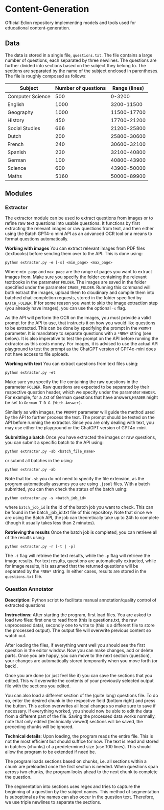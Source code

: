 # Content-Generation
Official Edion repository implementing models and tools used for educational content-generation.

## Data
The data is stored in a single file, `questions.txt`. The file contains a large number of questions, each separated by
three newlines. The questions are further divided into sections based on the subject they belong to. The sections are
separated by the name of the subject enclosed in parentheses. The file is roughly composed as follows:


| Subject          | Number of questions | Range (lines) |
|------------------|---------------------|---------------|
| Computer Science | 500                 | 0-3200        |
| English          | 1000                | 3200-11500    |
| Geography        | 1000                | 11500-17700   |
| History          | 450                 | 17700-21200   |
| Social Studies   | 666                 | 21200-25800   |
| Dutch            | 200                 | 25800-30600   |
| French           | 240                 | 30600-32100   |
| Spanish          | 230                 | 32100-40800   |
| German           | 100                 | 40800-43900   |
| Science          | 600                 | 43900-50000   |
| Maths            | 5160                | 50000-89900   |



## Modules

### Extractor
The extractor module can be used to extract questions from images or to refine raw text questions into usable questions. It functions by first extracting the relevant images or raw questions from text, and then either using the Batch GPT4-o mini API as an advanced OCR tool or a means to format questions automatically. 

**Working with images**
You can extract relevant images from PDF files (textbooks) before sending them over to the API. This is done using:
```
python extractor.py -e [-s] <min_page> <max_page>
```
Where `min_page` and `max_page` are the range of pages you want to extract images from. Make sure you specify the folder containing the relevant textbooks in the parameter `FOLDER`. The images are saved in the folder specified under the parameter `IMAGE_FOLDER`. Running this command will both extract the images, upload them to cloudinary and compile them into batched chat-completion requests, stored in the folder specified by `BATCH_FOLDER`. If for some reason you want to skip the image extraction step (you already have images), you can use the optional `-s` flag.

As the API will perform the OCR on the images, you must provide a valid prompt for the API to use, that instructs it on how you would like questions to be extracted. This can be done by specifying the prompt in the `PROMPT` parameter. It is mandatory to separate questions with a `*NEW*` string (see below). It is also imperative to test the prompt on the API before running the extractor as this costs money. For images, it is advised to use the actual API playground to test the prompt as the ChatGPT version of GPT4o-mini does not have access to file uploads.

**Working with text**
You can extract questions from text files using:
```
python extractor.py -et
```
Make sure you specify the file containing the raw questions in the parameter `FOLDER`. Raw questions are expected to be separated by their respective question header, which we specify under the parameter `HEADER`. For example, for a .txt of German questions that have answers,`HEADER` might be set to `German T D G (With Answer)`. 

Similarly as with images, the `PROMPT` parameter will guide the method used by the API to further process the text. The prompt should be tested on the API before running the extractor. Since you are only dealing with text, you may use either the playground or the ChatGPT version of GPT4o-mini.

**Submitting a batch**
Once you have extracted the images or raw questions, you can submit a specific batch to the API using:
```
python extractor.py -sb <batch_file_name>
```
or submit all batches in the  using:
```
python extractor.py -ab
```
Note that for `-sb` you do not need to specify the file extension, as the program automatically assumes you are using `.jsonl` files. With a batch submitted, you can then check the status of the batch using:
```
python extractor.py -s <batch_job_id>
```
where `batch_job_id` is the id of the batch job you want to check. This can be found in the batch_job_id.txt file of this repository. Note that since we are using the Batch API, the job can theoretically take up to 24h to complete (though it usually takes less than 2 minutes).

**Retrieving the results**
Once the batch job is completed, you can retrieve all of the results using:
```
python extractor.py -r [-t | -p]
```
The `-t` flag will retrieve the text results, while the `-p` flag will retrieve the image results. For text results, questions are automatically extracted, while for image results, it is assumed that the returned questions will be separated by the `*NEW*` string. In either cases, results are stored in the `questions.txt` file. 

### Question Annotator
**Description**: 
Python script to facilitate manual annotation/quality control of extracted questions

**Instructions**:
After starting the program, first load files. You are asked to load two files: first one to read from
(this is questions.txt, the raw unprocessed data), secondly one to write to (this is a different file to store the
processed output). The output file will overwrite previous content so watch out.

After loading the files, if everything went well you should see the first question in the editor window. Now you can 
make changes, add or delete parts. Once you are happy, you can move to the next section (question), your changes are 
automatically stored temporarily when you move forth (or back). 

Once you are done (or just feel like it) you can save the sections that you edited. This will overwrite the contents of
your previously selected output file with the sections you edited.

You can also load a different section of the (quite long) questions file. To do so, enter the desired chunk in the 
respective field (bottom right) and press the button. This action overwrites all local changes so make sure to save if
necessary. If everything worked, you should now be able to edit the data from a different part of the file. Saving the 
processed data works normally, note that only edited (technically viewed) sections will be saved, the preceding chunks 
will be ignored.

**Technical details**:
Upon loading, the program reads the entire file. This is not the most efficient but should suffice for now. The text
is read and stored in batches (chunks) of a predetermined size (use 100 lines). This should allow the 
program to be extended if need be. 

The program loads sections based on chunks, i.e. all sections within a chunk are preloaded once the first section is 
needed. When questions span across two chunks, the program looks ahead to the next chunk to complete the question.

The segmentation into sections uses regex and tries to capture the beginning of a question by the subject names. This 
method of segmentation is suboptimal as the names can also occur in the question text. Therefore, we use triple newlines
to separate the sections.